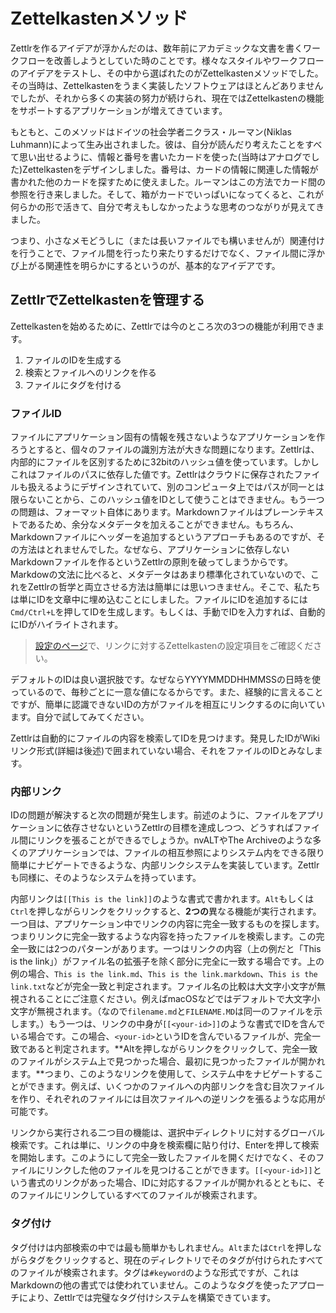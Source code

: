 # Zettelkastenメソッド

Zettlrを作るアイデアが浮かんだのは、数年前にアカデミックな文書を書くワークフローを改善しようとしていた時のことです。様々なスタイルやワークフローのアイデアをテストし、その中から選ばれたのがZettelkastenメソッドでした。その当時は、Zettelkastenをうまく実装したソフトウェアはほとんどありませんでしたが、それから多くの実装の努力が続けられ、現在ではZettelkastenの機能をサポートするアプリケーションが増えてきています。

もともと、このメソッドはドイツの社会学者ニクラス・ルーマン(Niklas Luhmann)によって生み出されました。彼は、自分が読んだり考えたことをすべて思い出せるように、情報と番号を書いたカードを使った(当時はアナログでした)Zettelkastenをデザインしました。番号は、カードの情報に関連した情報が書かれた他のカードを探すために使えました。ルーマンはこの方法でカード間の参照を行き来しました。そして、箱がカードでいっぱいになってくると、これが何らかの形で活きて、自分で考えもしなかったような思考のつながりが見えてきました。

つまり、小さなメモどうしに（または長いファイルでも構いませんが）関連付けを行うことで、ファイル間を行ったり来たりするだけでなく、ファイル間に浮かび上がる関連性を明らかにするというのが、基本的なアイデアです。

## ZettlrでZettelkastenを管理する

Zettelkastenを始めるために、Zettlrでは今のところ次の3つの機能が利用できます。

1. ファイルのIDを生成する
2. 検索とファイルへのリンクを作る
3. ファイルにタグを付ける

### ファイルID

ファイルにアプリケーション固有の情報を残さないようなアプリケーションを作ろうとすると、個々のファイルの識別方法が大きな問題になります。Zettlrは、内部的にファイルを区別するために32bitのハッシュ値を使っています。しかしこれはファイルのパスに依存した値です。Zettlrはクラウドに保存されたファイルも扱えるようにデザインされていて、別のコンピュータ上ではパスが同一とは限らないことから、このハッシュ値をIDとして使うことはできません。もう一つの問題は、フォーマット自体にあります。Markdownファイルはプレーンテキストであるため、余分なメタデータを加えることができません。もちろん、Markdownファイルにヘッダーを追加するというアプローチもあるのですが、その方法はとれませんでした。なぜなら、アプリケーションに依存しないMarkdownファイルを作るというZettlrの原則を破ってしまうからです。Markdowの文法に比べると、メタデータはあまり標準化されていないので、これをZettlrの哲学と両立させる方法は簡単には思いつきません。そこで、私たちは単にIDを文章中に埋め込むことにしました。ファイルにIDを追加するには`Cmd/Ctrl+L`を押してIDを生成します。もしくは、手動でIDを入力すれば、自動的にIDがハイライトされます。

> [設定のページ](../reference/settings.md)で、リンクに対するZettelkastenの設定項目をご確認ください。

デフォルトのIDは良い選択肢です。なぜならYYYYMMDDHHMMSSの日時を使っているので、毎秒ごとに一意な値になるからです。また、経験的に言えることですが、簡単に認識できないIDの方がファイルを相互にリンクするのに向いています。自分で試してみてください。

Zettlrは自動的にファイルの内容を検索してIDを見つけます。発見したIDがWikiリンク形式(詳細は後述)で囲まれていない場合、それをファイルのIDとみなします。

### 内部リンク

IDの問題が解決すると次の問題が発生します。前述のように、ファイルをアプリケーションに依存させないというZettlrの目標を達成しつつ、どうすればファイル間にリンクを張ることができるでしょうか。nvALTやThe Archiveのような多くのアプリケーションでは、ファイルの相互参照によりシステム内をできる限り簡単にナビゲートできるような、内部リンクシステムを実装しています。Zettlrも同様に、そのようなシステムを持っています。

内部リンクは`[[This is the link]]`のような書式で書かれます。`Alt`もしくは`Ctrl`を押しながらリンクをクリックすると、**2つの**異なる機能が実行されます。一つ目は、アプリケーション中でリンクの内容に完全一致するものを探します。つまりリンクに完全一致するような内容を持ったファイルを検索します。この完全一致には2つのパターンがあります。一つはリンクの内容（上の例だと「This is the link」）がファイル名の拡張子を除く部分に完全に一致する場合です。上の例の場合、`This is the link.md`、`This is the link.markdown`、`This is the link.txt`などが完全一致と判定されます。ファイル名の比較は大文字小文字が無視されることにご注意ください。例えばmacOSなどではデフォルトで大文字小文字が無視されます。（なので`filename.md`と`FILENAME.MD`は同一のファイルを示します。）もう一つは、リンクの中身が`[[<your-id>]]`のような書式でIDを含んでいる場合です。この場合、`<your-id>`というIDを含んでいるファイルが、完全一致であると判定されます。**Altを押しながらリンクをクリックして、完全一致のファイルがシステム上で見つかった場合、最初に見つかったファイルが開かれます。**つまり、このようなリンクを使用して、システム中をナビゲートすることができます。例えば、いくつかのファイルへの内部リンクを含む目次ファイルを作り、それぞれのファイルには目次ファイルへの逆リンクを張るような応用が可能です。

リンクから実行される二つ目の機能は、選択中ディレクトリに対するグローバル検索です。これは単に、リンクの中身を検索欄に貼り付け、Enterを押して検索を開始します。このようにして完全一致したファイルを開くだけでなく、そのファイルにリンクした他のファイルを見つけることができます。`[[<your-id>]]`という書式のリンクがあった場合、IDに対応するファイルが開かれるとともに、そのファイルにリンクしているすべてのファイルが検索されます。

### タグ付け

タグ付けは内部検索の中では最も簡単かもしれません。`Alt`または`Ctrl`を押しながらタグをクリックすると、現在のディレクトリでそのタグが付けられたすべてのファイルが検索されます。タグは`#keyword`のような形式ですが、これはMarkdownの他の書式では使われていません。このようなタグを使ったアプローチにより、Zettlrでは完璧なタグ付けシステムを構築できています。
